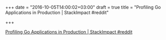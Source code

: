 +++
date = "2016-10-05T14:00:02+03:00"
draft = true
title = "Profiling Go Applications in Production | StackImpact  #reddit"

+++

<p><a href="https://t.co/BJRHm6ddjS">Profiling Go Applications in Production | StackImpact  #reddit</a></p>
